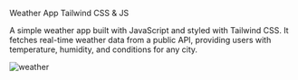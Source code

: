 Weather App Tailwind CSS & JS

A simple weather app built with JavaScript and styled with Tailwind CSS. It fetches real-time weather data from a public API, providing users with temperature, humidity, and conditions for any city.

![weather](https://github.com/user-attachments/assets/52f7108d-1bc7-48d0-93d5-9873e15e7713)
